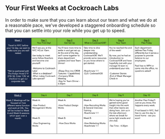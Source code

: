 ## Your First Weeks at Cockroach Labs

In order to make sure that you can learn about our team and what we do at a reasonable pace, we've developed a staggered onboarding schedule so that you can settle into your role while you get up to speed.

![](images/crdbonboarding.png)
